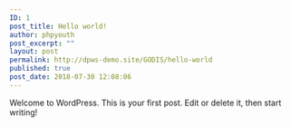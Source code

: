 ```yaml
---
ID: 1
post_title: Hello world!
author: phpyouth
post_excerpt: ""
layout: post
permalink: http://dpws-demo.site/GODIS/hello-world
published: true
post_date: 2018-07-30 12:08:06
---
```

Welcome to WordPress. This is your first post. Edit or delete it, then start writing!